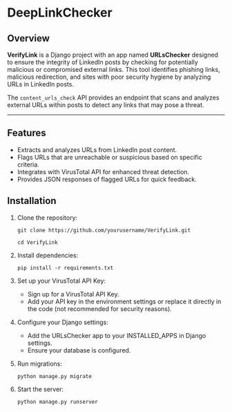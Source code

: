 # DeepLinkChecker

## Overview

**VerifyLink** is a Django project with an app named **URLsChecker** designed to ensure the integrity of LinkedIn posts by checking for potentially malicious or compromised external links. This tool identifies phishing links, malicious redirection, and sites with poor security hygiene by analyzing URLs in LinkedIn posts.

The `content_urls_check` API provides an endpoint that scans and analyzes external URLs within posts to detect any links that may pose a threat.

---

## Features

- Extracts and analyzes URLs from LinkedIn post content.
- Flags URLs that are unreachable or suspicious based on specific criteria.
- Integrates with VirusTotal API for enhanced threat detection.
- Provides JSON responses of flagged URLs for quick feedback.

## Installation

1. Clone the repository:

   ```git clone https://github.com/yourusername/VerifyLink.git ```
   
   ```cd VerifyLink ```

3. Install dependencies:

    ```pip install -r requirements.txt ```

4. Set up your VirusTotal API Key:
    - Sign up for a VirusTotal API Key.
    - Add your API key in the environment settings or replace it directly in the code (not recommended for security reasons).

5. Configure your Django settings:
    - Add the URLsChecker app to your INSTALLED_APPS in Django settings.
    - Ensure your database is configured.

6. Run migrations:

    ```python manage.py migrate ```

7. Start the server:

    ```python manage.py runserver ```
